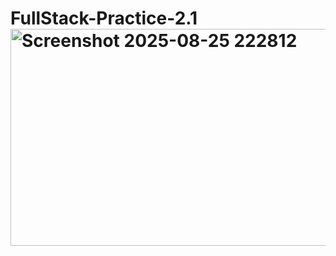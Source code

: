 # FullStack-Practice-2.1<img width="1911" height="347" alt="Screenshot 2025-08-25 222812" src="https://github.com/user-attachments/assets/edc93f05-9fac-46c5-8677-57b8269a3d5e" />
